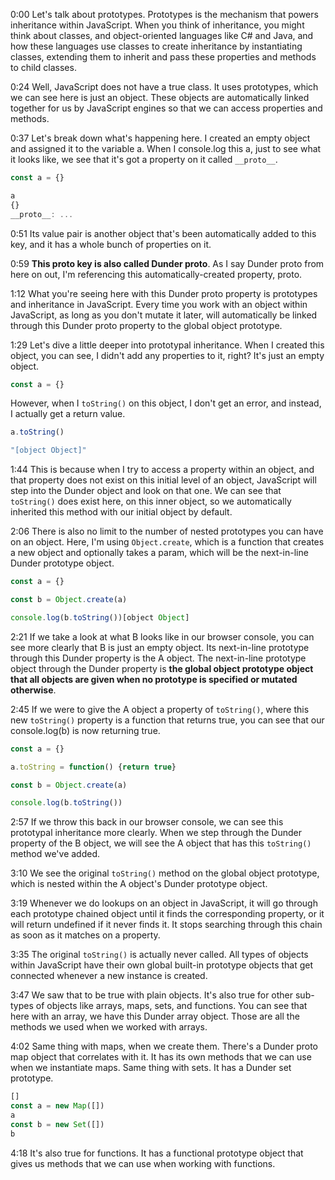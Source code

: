 0:00 Let's talk about prototypes. Prototypes is the mechanism that powers inheritance within JavaScript. When you think of inheritance, you might think about classes, and object-oriented languages like C# and Java, and how these languages use classes to create inheritance by instantiating classes, extending them to inherit and pass these properties and methods to child classes.

0:24 Well, JavaScript does not have a true class. It uses prototypes, which we can see here is just an object. These objects are automatically linked together for us by JavaScript engines so that we can access properties and methods.

0:37 Let's break down what's happening here. I created an empty object and assigned it to the variable a. When I console.log this a, just to see what it looks like, we see that it's got a property on it called `__proto__`.

```js
const a = {}

a
{}
__proto__: ...
```

0:51 Its value pair is another object that's been automatically added to this key, and it has a whole bunch of properties on it.

0:59 **This proto key is also called Dunder proto**. As I say Dunder proto from here on out, I'm referencing this automatically-created property, proto.

1:12 What you're seeing here with this Dunder proto property is prototypes and inheritance in JavaScript. Every time you work with an object within JavaScript, as long as you don't mutate it later, will automatically be linked through this Dunder proto property to the global object prototype.

1:29 Let's dive a little deeper into prototypal inheritance. When I created this object, you can see, I didn't add any properties to it, right? It's just an empty object. 

```js
const a = {}
```

However, when I `toString()` on this object, I don't get an error, and instead, I actually get a return value.

```js
a.toString()

"[object Object]"
```

1:44 This is because when I try to access a property within an object, and that property does not exist on this initial level of an object, JavaScript will step into the Dunder object and look on that one. We can see that `toString()` does exist here, on this inner object, so we automatically inherited this method with our initial object by default.

2:06 There is also no limit to the number of nested prototypes you can have on an object. Here, I'm using `Object.create`, which is a function that creates a new object and optionally takes a param, which will be the next-in-line Dunder prototype object. 

```js
const a = {}

const b = Object.create(a)

console.log(b.toString())[object Object]
```

2:21 If we take a look at what B looks like in our browser console, you can see more clearly that B is just an empty object. Its next-in-line prototype through this Dunder property is the A object. The next-in-line prototype object through the Dunder property is **the global object prototype object that all objects are given when no prototype is specified or mutated otherwise**.

2:45 If we were to give the A object a property of `toString()`, where this new `toString()` property is a function that returns true, you can see that our console.log(b) is now returning true.

```js
const a = {}

a.toString = function() {return true}

const b = Object.create(a)

console.log(b.toString())
```

2:57 If we throw this back in our browser console, we can see this prototypal inheritance more clearly. When we step through the Dunder property of the B object, we will see the A object that has this `toString()` method we've added.

3:10 We see the original `toString()` method on the global object prototype, which is nested within the A object's Dunder prototype object.

3:19 Whenever we do lookups on an object in JavaScript, it will go through each prototype chained object until it finds the corresponding property, or it will return undefined if it never finds it. It stops searching through this chain as soon as it matches on a property.

3:35 The original `toString()` is actually never called. All types of objects within JavaScript have their own global built-in prototype objects that get connected whenever a new instance is created.

3:47 We saw that to be true with plain objects. It's also true for other sub-types of objects like arrays, maps, sets, and functions. You can see that here with an array, we have this Dunder array object. Those are all the methods we used when we worked with arrays.

4:02 Same thing with maps, when we create them. There's a Dunder proto map object that correlates with it. It has its own methods that we can use when we instantiate maps. Same thing with sets. It has a Dunder set prototype.

```js
[]
const a = new Map([])
a
const b = new Set([])
b
```

4:18 It's also true for functions. It has a functional prototype object that gives us methods that we can use when working with functions.
